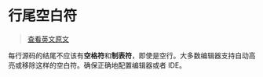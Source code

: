 # 行尾空白符

> [查看英文原文](https://github.com/openresty/openresty.org/blob/9fa7554feee056304cd788d4584d6cf21442fd3f/v2/en/c-coding-style-guide.md#line-trailing-white-spaces)

每行源码的结尾不应该有**空格符**和**制表符**，即使是空行。大多数编辑器支持自动高亮或移除这样的空白符。确保正确地配置编辑器或者 IDE。